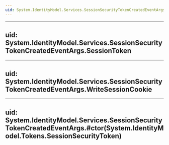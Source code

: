 ```yaml
---
uid: System.IdentityModel.Services.SessionSecurityTokenCreatedEventArgs
---
```


---
uid: System.IdentityModel.Services.SessionSecurityTokenCreatedEventArgs.SessionToken
---

---
uid: System.IdentityModel.Services.SessionSecurityTokenCreatedEventArgs.WriteSessionCookie
---

---
uid: System.IdentityModel.Services.SessionSecurityTokenCreatedEventArgs.#ctor(System.IdentityModel.Tokens.SessionSecurityToken)
---
